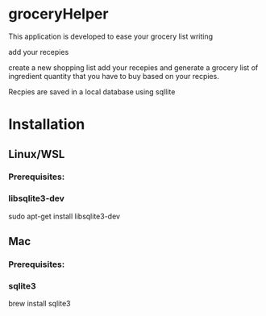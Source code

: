 # groceryHelper

This application is developed to ease your grocery list writing

add your recepies

create a new shopping list add your recepies and generate a grocery list of ingredient quantity that you have
to buy based on your recpies.

Recpies are saved in a local database using sqllite

# Installation

## Linux/WSL

### Prerequisites:

### libsqlite3-dev

sudo apt-get install libsqlite3-dev

## Mac

### Prerequisites:

### sqlite3

brew install sqlite3
